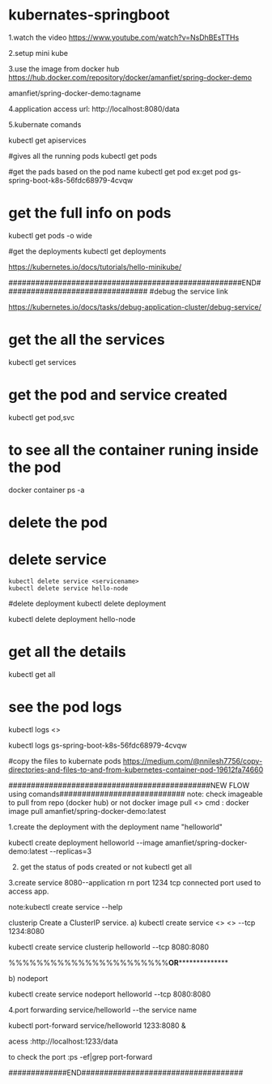 # kubernates-springboot

1.watch the video
https://www.youtube.com/watch?v=NsDhBEsTTHs

2.setup mini kube

3.use the image from docker hub https://hub.docker.com/repository/docker/amanfiet/spring-docker-demo

amanfiet/spring-docker-demo:tagname

4.application access url:
http://localhost:8080/data

5.kubernate comands


kubectl get apiservices


#gives all the running pods
kubectl get pods

#get the pads based on the pod name
kubectl get pod <podname>
ex:get pod gs-spring-boot-k8s-56fdc68979-4cvqw
  
 # get the full info on pods
  kubectl get pods  -o wide
  
#get the deployments
  kubectl get deployments

  https://kubernetes.io/docs/tutorials/hello-minikube/
  
  ####################################################END################################
 #debug the service  link 
  
  https://kubernetes.io/docs/tasks/debug-application-cluster/debug-service/
  
  
  # get the all the services
  kubectl get services

  # get the pod and service created
  kubectl get pod,svc

  # to see all the container runing inside the pod
  docker container ps -a 
  
  # delete the pod
  
  
  # delete service
    kubectl delete service <servicename>
    kubectl delete service hello-node


  
  #delete deployment
kubectl delete deployment <deploymentname>
  
  kubectl delete deployment hello-node

  
# get all the details
  kubectl get all
  
 # see the pod logs 
  kubectl logs <<podname>>
  
  kubectl logs gs-spring-boot-k8s-56fdc68979-4cvqw
  
  #copy the files to kubernate pods
  https://medium.com/@nnilesh7756/copy-directories-and-files-to-and-from-kubernetes-container-pod-19612fa74660
  
  
  
  #############################################NEW FLOW   using comands############################
  note: check imageable to pull from repo (docker hub) or not
  docker image pull <<image name>>
  cmd  :  docker image pull amanfiet/spring-docker-demo:latest
  
  
  
  1.create the deployment with the deployment name "helloworld"
  
  kubectl create deployment helloworld --image amanfiet/spring-docker-demo:latest --replicas=3
  
  2. get the status of pods created or not
  kubectl get all
  
  
  3.create service 
   8080--application rn port
   1234 tcp connected port used to access app.
  
  note:kubectl create service --help
  
  clusterip    Create a ClusterIP service.
  a) 
    kubectl create service <<serviceName>> <<deploymentName>> --tcp 1234:8080
  
  kubectl create service clusterip helloworld --tcp 8080:8080
  
  %%%%%%%%%%%%%%%%%%%%%%%********OR**********************
  
  b) nodeport
  
  kubectl create service nodeport helloworld --tcp 8080:8080
  
  
  4.port forwarding 
  service/helloworld --the service name
  
  kubectl port-forward service/helloworld 1233:8080 &
  
  acess :http://localhost:1233/data
  
  
  to check the port :ps -ef|grep port-forward
  
  #############END####################################
  
